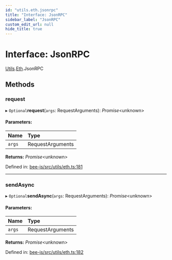 ```yaml
---
id: "utils.eth.jsonrpc"
title: "Interface: JsonRPC"
sidebar_label: "JsonRPC"
custom_edit_url: null
hide_title: true
---
```


# Interface: JsonRPC

[Utils](../modules/utils.md).[Eth](../modules/utils.eth.md).JsonRPC

## Methods

### request

▸ `Optional`**request**(`args`: RequestArguments): *Promise*<unknown\>

#### Parameters:

Name | Type |
:------ | :------ |
`args` | RequestArguments |

**Returns:** *Promise*<unknown\>

Defined in: [bee-js/src/utils/eth.ts:181](https://github.com/ethersphere/bee-js/blob/7260ee1/src/utils/eth.ts#L181)

___

### sendAsync

▸ `Optional`**sendAsync**(`args`: RequestArguments): *Promise*<unknown\>

#### Parameters:

Name | Type |
:------ | :------ |
`args` | RequestArguments |

**Returns:** *Promise*<unknown\>

Defined in: [bee-js/src/utils/eth.ts:182](https://github.com/ethersphere/bee-js/blob/7260ee1/src/utils/eth.ts#L182)
